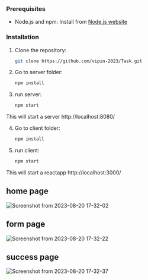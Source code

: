 
### Prerequisites

- Node.js and npm: Install from [Node.js website](https://nodejs.org/)

### Installation

1. Clone the repository:

   ```sh
   git clone https://github.com/vipin-2023/Task.git
   ``` 
2. Go to server folder:

   ```sh
   npm install
    ```    
3. run server:

   ```sh
   npm start
    ```      
This will start a server  http://localhost:8080/  

4. Go to client folder:

   ```sh
   npm install

    ```
5. run client:

   ```sh
   npm start
    ```      
This will start a reactapp  http://localhost:3000/



## home page

![Screenshot from 2023-08-20 17-32-02](https://github.com/vipin-2023/Task/assets/109500059/1e641cd9-2bf4-4916-a1cd-0bb7ca3fa72c)

## form page

![Screenshot from 2023-08-20 17-32-22](https://github.com/vipin-2023/Task/assets/109500059/9a0b297c-b8b5-4f21-b7f9-20f7d12e72eb)

## success page

![Screenshot from 2023-08-20 17-32-37](https://github.com/vipin-2023/Task/assets/109500059/51fdc58a-bf79-4dac-be5b-b379aa5673fc)



